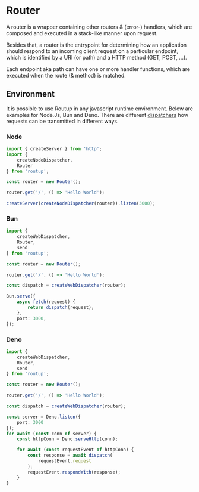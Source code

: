# Router

A router is a wrapper containing other routers & (error-) handlers, which are composed and executed
in a stack-like manner upon request.

Besides that, a router is the entrypoint for determining how an application should respond to an incoming client request on a particular endpoint, 
which is identified by a URI (or path) and a HTTP method (GET, POST, ...).

Each endpoint aka path can have one or more handler functions, which are executed when the route (& method) is matched.

## Environment

It is possible to use Routup in any javascript runtime environment. Below are examples for Node.Js, Bun and Deno.
There are different [dispatchers](dispatcher.md) how requests can be transmitted in different ways.

### Node

```typescript
import { createServer } from 'http';
import { 
    createNodeDispatcher,
    Router
} from 'routup';

const router = new Router();

router.get('/', () => 'Hello World');

createServer(createNodeDispatcher(router)).listen(3000);
```

### Bun

```typescript
import {
    createWebDispatcher,
    Router,
    send
} from 'routup';

const router = new Router();

router.get('/', () => 'Hello World');

const dispatch = createWebDispatcher(router);

Bun.serve({
    async fetch(request) {
        return dispatch(request);
    },
    port: 3000,
});
```

### Deno

```typescript
import {
    createWebDispatcher,
    Router,
    send
} from 'routup';

const router = new Router();

router.get('/', () => 'Hello World');

const dispatch = createWebDispatcher(router);

const server = Deno.listen({
    port: 3000
});
for await (const conn of server) {
    const httpConn = Deno.serveHttp(conn);

    for await (const requestEvent of httpConn) {
        const response = await dispatch(
            requestEvent.request
        );
        requestEvent.respondWith(response);
    }
}
```
